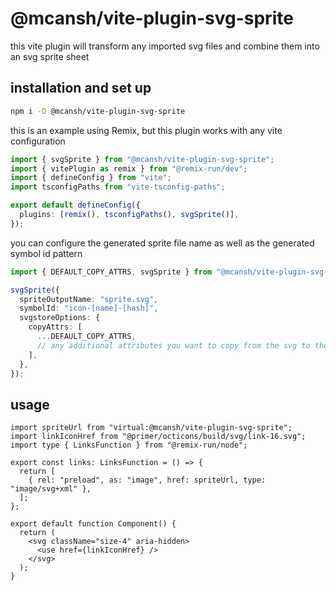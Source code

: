 # @mcansh/vite-plugin-svg-sprite

this vite plugin will transform any imported svg files and combine them into an svg sprite sheet

## installation and set up

```sh
npm i -D @mcansh/vite-plugin-svg-sprite
```

this is an example using Remix, but this plugin works with any vite configuration

```ts
import { svgSprite } from "@mcansh/vite-plugin-svg-sprite";
import { vitePlugin as remix } from "@remix-run/dev";
import { defineConfig } from "vite";
import tsconfigPaths from "vite-tsconfig-paths";

export default defineConfig({
  plugins: [remix(), tsconfigPaths(), svgSprite()],
});
```

you can configure the generated sprite file name as well as the generated symbol id pattern

```ts
import { DEFAULT_COPY_ATTRS, svgSprite } from "@mcansh/vite-plugin-svg-sprite";

svgSprite({
  spriteOutputName: "sprite.svg",
  symbolId: "icon-[name]-[hash]",
  svgstoreOptions: {
    copyAttrs: [
      ...DEFAULT_COPY_ATTRS,
      // any additional attributes you want to copy from the svg to the symbol
    ],
  },
});
```

## usage

```tsx
import spriteUrl from "virtual:@mcansh/vite-plugin-svg-sprite";
import linkIconHref from "@primer/octicons/build/svg/link-16.svg";
import type { LinksFunction } from "@remix-run/node";

export const links: LinksFunction = () => {
  return [
    { rel: "preload", as: "image", href: spriteUrl, type: "image/svg+xml" },
  ];
};

export default function Component() {
  return (
    <svg className="size-4" aria-hidden>
      <use href={linkIconHref} />
    </svg>
  );
}
```

